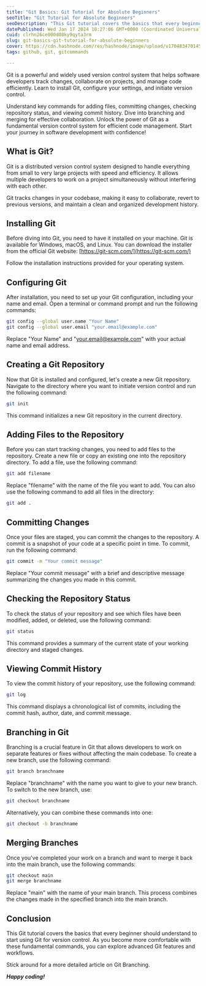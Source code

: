 ```yaml
---
title: "Git Basics: Git Tutorial for Absolute Beginners"
seoTitle: "Git Tutorial for Absolute Beginners"
seoDescription: "This Git tutorial covers the basics that every beginner should understand to start using Git for version control. "
datePublished: Wed Jan 17 2024 10:27:06 GMT+0000 (Coordinated Universal Time)
cuid: clrhn26ce000d08ky9qyta3rm
slug: git-basics-git-tutorial-for-absolute-beginners
cover: https://cdn.hashnode.com/res/hashnode/image/upload/v1704834701450/092c7eb1-17a7-4ab0-a9b1-2a1d124f66af.png
tags: github, git, gitcommands

---
```


Git is a powerful and widely used version control system that helps software developers track changes, collaborate on projects, and manage code efficiently. Learn to install Git, configure your settings, and initiate version control.

Understand key commands for adding files, committing changes, checking repository status, and viewing commit history. Dive into branching and merging for effective collaboration. Unlock the power of Git as a fundamental version control system for efficient code management. Start your journey in software development with confidence!

## What is Git?

Git is a distributed version control system designed to handle everything from small to very large projects with speed and efficiency. It allows multiple developers to work on a project simultaneously without interfering with each other.

Git tracks changes in your codebase, making it easy to collaborate, revert to previous versions, and maintain a clean and organized development history.

## Installing Git

Before diving into Git, you need to have it installed on your machine. Git is available for Windows, macOS, and Linux. You can download the installer from the official Git website: [https://git-scm.com/](https://git-scm.com/)

Follow the installation instructions provided for your operating system.

## Configuring Git

After installation, you need to set up your Git configuration, including your name and email. Open a terminal or command prompt and run the following commands:

```bash
git config --global user.name "Your Name"
git config --global user.email "your.email@example.com"
```

Replace "Your Name" and "[your.email@example.com](mailto:your.email@example.com)" with your actual name and email address.

## Creating a Git Repository

Now that Git is installed and configured, let's create a new Git repository. Navigate to the directory where you want to initiate version control and run the following command:

```bash
git init
```

This command initializes a new Git repository in the current directory.

## Adding Files to the Repository

Before you can start tracking changes, you need to add files to the repository. Create a new file or copy an existing one into the repository directory. To add a file, use the following command:

```bash
git add filename
```

Replace "filename" with the name of the file you want to add. You can also use the following command to add all files in the directory:

```bash
git add .
```

## Committing Changes

Once your files are staged, you can commit the changes to the repository. A commit is a snapshot of your code at a specific point in time. To commit, run the following command:

```bash
git commit -m "Your commit message"
```

Replace "Your commit message" with a brief and descriptive message summarizing the changes you made in this commit.

## Checking the Repository Status

To check the status of your repository and see which files have been modified, added, or deleted, use the following command:

```bash
git status
```

This command provides a summary of the current state of your working directory and staged changes.

## Viewing Commit History

To view the commit history of your repository, use the following command:

```bash
git log
```

This command displays a chronological list of commits, including the commit hash, author, date, and commit message.

## Branching in Git

Branching is a crucial feature in Git that allows developers to work on separate features or fixes without affecting the main codebase. To create a new branch, use the following command:

```bash
git branch branchname
```

Replace "branchname" with the name you want to give to your new branch. To switch to the new branch, use:

```bash
git checkout branchname
```

Alternatively, you can combine these commands into one:

```bash
git checkout -b branchname
```

## Merging Branches

Once you've completed your work on a branch and want to merge it back into the main branch, use the following commands:

```bash
git checkout main
git merge branchname
```

Replace "main" with the name of your main branch. This process combines the changes made in the specified branch into the main branch.

## Conclusion

This Git tutorial covers the basics that every beginner should understand to start using Git for version control. As you become more comfortable with these fundamental commands, you can explore advanced Git features and workflows.

Stick around for a more detailed article on Git Branching.

***Happy coding!***